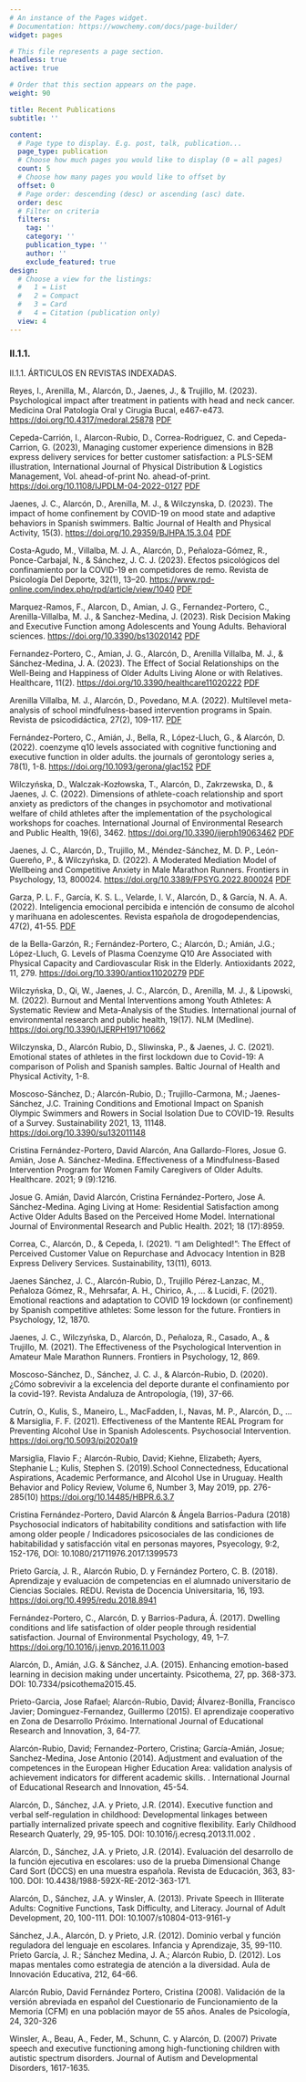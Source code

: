 ```yaml
---
# An instance of the Pages widget.
# Documentation: https://wowchemy.com/docs/page-builder/
widget: pages

# This file represents a page section.
headless: true
active: true

# Order that this section appears on the page.
weight: 90

title: Recent Publications
subtitle: ''

content:
  # Page type to display. E.g. post, talk, publication...
  page_type: publication
  # Choose how much pages you would like to display (0 = all pages)
  count: 5
  # Choose how many pages you would like to offset by
  offset: 0
  # Page order: descending (desc) or ascending (asc) date.
  order: desc
  # Filter on criteria
  filters:
    tag: ''
    category: ''
    publication_type: ''
    author: ''
    exclude_featured: true
design:
  # Choose a view for the listings:
  #   1 = List
  #   2 = Compact
  #   3 = Card
  #   4 = Citation (publication only)
  view: 4
---
```

### II.1.1.

II.1.1.	ÁRTICULOS EN REVISTAS INDEXADAS.

Reyes, I., Arenilla, M., Alarcón, D., Jaenes, J., & Trujillo, M. (2023). Psychological impact after treatment in patients with head and neck cancer. Medicina Oral Patología Oral y Cirugia Bucal, e467-e473. https://doi.org/10.4317/medoral.25878 
[PDF](https://drive.google.com/file/d/1NkpOcrwWUvUpDXcxz7_vJ2o3nDmsJWE7/view?usp=sharing)

Cepeda-Carrión, I., Alarcon-Rubio, D., Correa-Rodriguez, C. and Cepeda-Carrion, G. (2023), Managing customer experience dimensions in B2B express delivery services for better customer satisfaction: a PLS-SEM illustration, International Journal of Physical Distribution & Logistics Management, Vol. ahead-of-print No. ahead-of-print. https://doi.org/10.1108/IJPDLM-04-2022-0127
[PDF](https://drive.google.com/file/d/1NkpOcrwWUvUpDXcxz7_vJ2o3nDmsJWE7/view?usp=sharing)

Jaenes, J. C., Alarcón, D., Arenilla, M. J., & Wilczynska, D. (2023). The impact of home confinement by COVID-19 on mood state and adaptive behaviors in Spanish swimmers. Baltic Journal of Health and Physical Activity, 15(3). https://doi.org/10.29359/BJHPA.15.3.04
[PDF](https://drive.google.com/file/d/1NkpOcrwWUvUpDXcxz7_vJ2o3nDmsJWE7/view?usp=sharing)

Costa-Agudo, M., Villalba, M. J. A., Alarcón, D., Peñaloza-Gómez, R., Ponce-Carbajal, N., & Sánchez, J. C. J. (2023). Efectos psicológicos del confinamiento por la COVID-19 en competidores de remo. Revista de Psicología Del Deporte, 32(1), 13–20. https://www.rpd-online.com/index.php/rpd/article/view/1040
[PDF](https://drive.google.com/file/d/1NkpOcrwWUvUpDXcxz7_vJ2o3nDmsJWE7/view?usp=sharing)

Marquez-Ramos, F., Alarcon, D., Amian, J. G., Fernandez-Portero, C., Arenilla-Villalba, M. J., & Sanchez-Medina, J. (2023). Risk Decision Making and Executive Function among Adolescents and Young Adults. Behavioral sciences. https://doi.org/10.3390/bs13020142
[PDF](https://drive.google.com/file/d/1NkpOcrwWUvUpDXcxz7_vJ2o3nDmsJWE7/view?usp=sharing)

Fernandez-Portero, C., Amian, J. G., Alarcón, D., Arenilla Villalba, M. J., & Sánchez-Medina, J. A. (2023). The Effect of Social Relationships on the Well-Being and Happiness of Older Adults Living Alone or with Relatives. Healthcare, 11(2). https://doi.org/10.3390/healthcare11020222
[PDF](https://drive.google.com/file/d/1NkpOcrwWUvUpDXcxz7_vJ2o3nDmsJWE7/view?usp=sharing)

Arenilla Villalba, M. J., Alarcón, D., Povedano, M.A. (2022). Multilevel meta-analysis of school mindfulness-based intervention programs in Spain. Revista de psicodidáctica, 27(2), 109-117.
[PDF](https://drive.google.com/file/d/1NkpOcrwWUvUpDXcxz7_vJ2o3nDmsJWE7/view?usp=sharing)

Fernández-Portero, C., Amián, J., Bella, R., López-Lluch, G., & Alarcón, D. (2022). coenzyme q10 levels associated with cognitive functioning and executive function in older adults. the journals of gerontology series a, 78(1), 1-8. https://doi.org/10.1093/gerona/glac152
[PDF](https://drive.google.com/file/d/1NkpOcrwWUvUpDXcxz7_vJ2o3nDmsJWE7/view?usp=sharing)

Wilczyńska, D., Walczak-Kozłowska, T., Alarcón, D., Zakrzewska, D., & Jaenes, J. C. (2022). Dimensions of athlete-coach relationship and sport anxiety as predictors of the changes in psychomotor and motivational welfare of child athletes after the implementation of the psychological workshops for coaches. International Journal of Environmental Research and Public Health, 19(6), 3462. https://doi.org/10.3390/ijerph19063462
[PDF](https://drive.google.com/file/d/1NkpOcrwWUvUpDXcxz7_vJ2o3nDmsJWE7/view?usp=sharing)

Jaenes, J. C., Alarcón, D., Trujillo, M., Méndez-Sánchez, M. D. P., León-Guereño, P., & Wilczyńska, D. (2022). A Moderated Mediation Model of Wellbeing and Competitive Anxiety in Male Marathon Runners. Frontiers in Psychology, 13, 800024. https://doi.org/10.3389/FPSYG.2022.800024
[PDF](https://drive.google.com/file/d/1NkpOcrwWUvUpDXcxz7_vJ2o3nDmsJWE7/view?usp=sharing)

Garza, P. L. F., García, K. S. L., Velarde, I. V., Alarcón, D., & García, N. A. A. (2022). Inteligencia emocional percibida e intención de consumo de alcohol y marihuana en adolescentes. Revista española de drogodependencias, 47(2), 41-55.
[PDF](https://drive.google.com/file/d/1NkpOcrwWUvUpDXcxz7_vJ2o3nDmsJWE7/view?usp=sharing)

de la Bella-Garzón, R.; Fernández-Portero, C.; Alarcón, D.; Amián, J.G.; López-Lluch, G. Levels of Plasma Coenzyme Q10 Are Associated with Physical Capacity and Cardiovascular Risk in the Elderly. Antioxidants 2022, 11, 279. https://doi.org/10.3390/antiox11020279
[PDF](https://drive.google.com/file/d/1NkpOcrwWUvUpDXcxz7_vJ2o3nDmsJWE7/view?usp=sharing)

Wilczyńska, D., Qi, W., Jaenes, J. C., Alarcón, D., Arenilla, M. J., & Lipowski, M. (2022). Burnout and Mental Interventions among Youth Athletes: A Systematic Review and Meta-Analysis of the Studies. International journal of environmental research and public health, 19(17). NLM (Medline). https://doi.org/10.3390/IJERPH191710662

Wilczynska, D., Alarcón Rubio, D., Sliwinska, P., & Jaenes, J. C. (2021). Emotional states of athletes in the first lockdown due to Covid-19: A comparison of Polish and Spanish samples. Baltic Journal of Health and Physical Activity, 1-8.

Moscoso-Sánchez, D.; Alarcón-Rubio, D.; Trujillo-Carmona, M.; Jaenes-Sánchez, J.C. Training Conditions and Emotional Impact on Spanish Olympic Swimmers and Rowers in Social Isolation Due to COVID-19. Results of a Survey. Sustainability 2021, 13, 11148. https://doi.org/10.3390/su132011148

Cristina Fernández-Portero, David Alarcón, Ana Gallardo-Flores, Josue G. Amián, Jose A. Sánchez-Medina. Effectiveness of a Mindfulness-Based Intervention Program for Women Family Caregivers of Older Adults. Healthcare. 2021; 9 (9):1216.

Josue G. Amián, David Alarcón, Cristina Fernández-Portero, Jose A. Sánchez-Medina. Aging Living at Home: Residential Satisfaction among Active Older Adults Based on the Perceived Home Model. International Journal of Environmental Research and Public Health. 2021; 18 (17):8959.

Correa, C., Alarcón, D., & Cepeda, I. (2021). “I am Delighted!”: The Effect of Perceived Customer Value on Repurchase and Advocacy Intention in B2B Express Delivery Services. Sustainability, 13(11), 6013.

Jaenes Sánchez, J. C., Alarcón-Rubio, D., Trujillo Pérez-Lanzac, M., Peñaloza Gómez, R., Mehrsafar, A. H., Chirico, A., ... & Lucidi, F. (2021). Emotional reactions and adaptation to COVID 19 lockdown (or confinement) by Spanish competitive athletes: Some lesson for the future. Frontiers in Psychology, 12, 1870.

Jaenes, J. C., Wilczyńska, D., Alarcón, D., Peñaloza, R., Casado, A., & Trujillo, M. (2021). The Effectiveness of the Psychological Intervention in Amateur Male Marathon Runners. Frontiers in Psychology, 12, 869.

Moscoso-Sánchez, D., Sánchez, J. C. J., & Alarcón-Rubio, D. (2020). ¿Cómo sobrevivir a la excelencia del deporte durante el confinamiento por la covid-19?. Revista Andaluza de Antropología, (19), 37-66.

Cutrín, O., Kulis, S., Maneiro, L., MacFadden, I., Navas, M. P., Alarcón, D., ... & Marsiglia, F. F. (2021). Effectiveness of the Mantente REAL Program for Preventing Alcohol Use in Spanish Adolescents. Psychosocial Intervention. https://doi.org/10.5093/pi2020a19

Marsiglia, Flavio F.; Alarcón-Rubio, David; Kiehne, Elizabeth; Ayers, Stephanie L.; Kulis, Stephen S. (2019).School Connectedness, Educational Aspirations, Academic Performance, and Alcohol Use in Uruguay. Health Behavior and Policy Review, Volume 6, Number 3, May 2019, pp. 276-285(10) https://doi.org/10.14485/HBPR.6.3.7

Cristina Fernández-Portero, David Alarcón & Ángela Barrios-Padura (2018) Psychosocial indicators of habitability conditions and satisfaction with life among older people / Indicadores psicosociales de las condiciones de habitabilidad y satisfacción vital en personas mayores, Psyecology, 9:2, 152-176, DOI: 10.1080/21711976.2017.1399573

Prieto García, J. R., Alarcón Rubio, D. y Fernández Portero, C. B. (2018). Aprendizaje y evaluación de competencias en el alumnado universitario de Ciencias Sociales. REDU. Revista de Docencia Universitaria, 16, 193. https://doi.org/10.4995/redu.2018.8941

Fernández-Portero, C., Alarcón, D. y Barrios-Padura, Á. (2017). Dwelling conditions and life satisfaction of older people through residential satisfaction. Journal of Environmental Psychology, 49, 1–7. https://doi.org/10.1016/j.jenvp.2016.11.003

Alarcón, D., Amián, J.G. & Sánchez, J.A. (2015). Enhancing emotion-based learning in decision making under uncertainty. Psicothema, 27, pp. 368-373. DOI: 10.7334/psicothema2015.45.

Prieto-Garcia, Jose Rafael; Alarcón-Rubio, David; Álvarez-Bonilla, Francisco Javier; Dominguez-Fernandez, Guillermo (2015). El aprendizaje cooperativo en Zona de Desarrollo Próximo. International Journal of Educational Research and Innovation, 3, 64-77.

Alarcón-Rubio, David; Fernandez-Portero, Cristina; García-Amián, Josue; Sanchez-Medina, Jose Antonio (2014). Adjustment and evaluation of the competences in the European Higher Education Area: validation analysis of achievement indicators for different academic skills. . International Journal of Educational Research and Innovation, 45-54.

Alarcón, D., Sánchez, J.A. y Prieto, J.R. (2014). Executive function and verbal self-regulation in childhood: Developmental linkages between partially internalized private speech and cognitive flexibility. Early Childhood Research Quaterly, 29, 95-105. DOI:  10.1016/j.ecresq.2013.11.002 .

Alarcón, D., Sánchez, J.A. y Prieto, J.R. (2014). Evaluación del desarrollo de la función ejecutiva en escolares: uso de la prueba Dimensional Change Card Sort (DCCS) en una muestra española. Revista de Educación, 363, 83-100. DOI: 10.4438/1988-592X-RE-2012-363-171.

Alarcón, D., Sánchez, J.A. y Winsler, A. (2013). Private Speech in Illiterate Adults: Cognitive Functions, Task Difficulty, and Literacy. Journal of Adult Development, 20, 100-111. DOI: 10.1007/s10804-013-9161-y

Sánchez, J.A., Alarcón, D. y Prieto, J.R. (2012). Dominio verbal y función reguladora del lenguaje en escolares. Infancia y Aprendizaje, 35, 99-110.
Prieto García, J. R.; Sánchez Medina, J. A.; Alarcón Rubio, D. (2012). Los mapas mentales como estrategia de atención a la diversidad. Aula de Innovación Educativa, 212, 64-66.

Alarcón Rubio, David   Fernández Portero, Cristina (2008). Validación de la versión abreviada en español del Cuestionario de Funcionamiento de la Memoria (CFM) en una población mayor de 55 años. Anales de Psicología, 24, 320-326

Winsler, A., Beau, A., Feder, M., Schunn, C. y Alarcón, D. (2007) Private speech and executive functioning among high-functioning children with autistic spectrum disorders. Journal of Autism and Developmental Disorders, 1617-1635.
